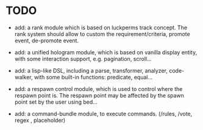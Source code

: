 # TODO

- add: a rank module which is based on luckperms track concept. The rank system should allow to custom the
  requirement/criteria, promote event, de-promote event.
- add: a unified hologram module, which is based on vanilla display entity, with some interaction support, e.g.
  pagination, scroll...
- add: a lisp-like DSL, including a parse, transformer, analyzer, code-walker, with some built-in functions: predicate,
  equal...
- add: a respawn control module, which is used to control where the respawn point is. The respawn point may be affected
  by the spawn point set by the user using bed...

- add: a command-bundle module, to execute commands. (/rules, /vote, regex , placeholder)
